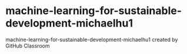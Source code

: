 # machine-learning-for-sustainable-development-michaelhu1
machine-learning-for-sustainable-development-michaelhu1 created by GitHub Classroom

